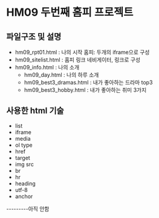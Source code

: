 # HM09 두번째 홈피 프로젝트
## 파일구조 및 설명
  - hm09_rpt01.html : 나의 시작 홈피: 두개의 iframe으로 구성
  - hm09_sitelist.html : 홈피 링크 네비게이터, 링크로 구성
  - hm09_info.html : 나의 소개
    - hm09_day.html : 나의 하루 소개
    - hm09_best3_dramas.html : 내가 좋아하는 드라마 top3
    - hm09_best3_hobby.html : 내가 좋아하는 취미 3가지

## 사용한 html 기술
- list
- iframe
- media
- ol type
- href
- target
- img src
- br
- hr
- heading
- utf-8
- anchor


---------아직 안함
